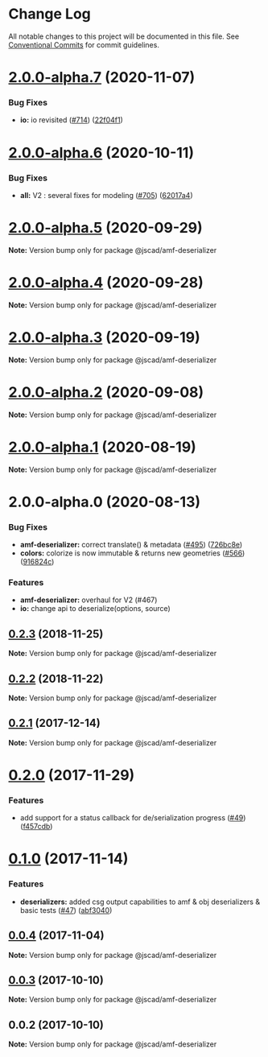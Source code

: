 # Change Log

All notable changes to this project will be documented in this file.
See [Conventional Commits](https://conventionalcommits.org) for commit guidelines.

# [2.0.0-alpha.7](https://github.com/jscad/OpenJSCAD.org/compare/@jscad/amf-deserializer@2.0.0-alpha.6...@jscad/amf-deserializer@2.0.0-alpha.7) (2020-11-07)


### Bug Fixes

* **io:** io revisited ([#714](https://github.com/jscad/OpenJSCAD.org/issues/714)) ([22f04f1](https://github.com/jscad/OpenJSCAD.org/commit/22f04f1b2894a82e24952655875e73b74727bf86))





# [2.0.0-alpha.6](https://github.com/jscad/OpenJSCAD.org/compare/@jscad/amf-deserializer@2.0.0-alpha.5...@jscad/amf-deserializer@2.0.0-alpha.6) (2020-10-11)


### Bug Fixes

* **all:** V2 : several fixes for modeling ([#705](https://github.com/jscad/OpenJSCAD.org/issues/705)) ([62017a4](https://github.com/jscad/OpenJSCAD.org/commit/62017a41214169d6e000f1e0c11aaefdd68e1097))





# [2.0.0-alpha.5](https://github.com/jscad/OpenJSCAD.org/compare/@jscad/amf-deserializer@2.0.0-alpha.4...@jscad/amf-deserializer@2.0.0-alpha.5) (2020-09-29)

**Note:** Version bump only for package @jscad/amf-deserializer





# [2.0.0-alpha.4](https://github.com/jscad/OpenJSCAD.org/compare/@jscad/amf-deserializer@2.0.0-alpha.3...@jscad/amf-deserializer@2.0.0-alpha.4) (2020-09-28)

**Note:** Version bump only for package @jscad/amf-deserializer





# [2.0.0-alpha.3](https://github.com/jscad/OpenJSCAD.org/compare/@jscad/amf-deserializer@2.0.0-alpha.2...@jscad/amf-deserializer@2.0.0-alpha.3) (2020-09-19)

**Note:** Version bump only for package @jscad/amf-deserializer





# [2.0.0-alpha.2](https://github.com/jscad/OpenJSCAD.org/compare/@jscad/amf-deserializer@2.0.0-alpha.1...@jscad/amf-deserializer@2.0.0-alpha.2) (2020-09-08)

**Note:** Version bump only for package @jscad/amf-deserializer





# [2.0.0-alpha.1](https://github.com/jscad/OpenJSCAD.org/compare/@jscad/amf-deserializer@2.0.0-alpha.0...@jscad/amf-deserializer@2.0.0-alpha.1) (2020-08-19)

**Note:** Version bump only for package @jscad/amf-deserializer





# 2.0.0-alpha.0 (2020-08-13)


### Bug Fixes

* **amf-deserializer:** correct translate() & metadata  ([#495](https://github.com/jscad/OpenJSCAD.org/issues/495)) ([726bc8e](https://github.com/jscad/OpenJSCAD.org/commit/726bc8e338ce9746859050daa7af798daa0e5a13))
* **colors:** colorize is now immutable & returns new geometries ([#566](https://github.com/jscad/OpenJSCAD.org/issues/566)) ([916824c](https://github.com/jscad/OpenJSCAD.org/commit/916824c63a0bf8896d1b6f85a82b129a013bec58))





### Features

* **amf-deserializer:** overhaul for V2 (#467)
* **io:** change api to deserialize(options, source)

<a name="0.2.3"></a>
## [0.2.3](https://github.com/jscad/io/compare/@jscad/amf-deserializer@0.2.2...@jscad/amf-deserializer@0.2.3) (2018-11-25)




**Note:** Version bump only for package @jscad/amf-deserializer

<a name="0.2.2"></a>
## [0.2.2](https://github.com/jscad/io/compare/@jscad/amf-deserializer@0.2.1...@jscad/amf-deserializer@0.2.2) (2018-11-22)




**Note:** Version bump only for package @jscad/amf-deserializer

<a name="0.2.1"></a>
## [0.2.1](https://github.com/jscad/io/compare/@jscad/amf-deserializer@0.2.0...@jscad/amf-deserializer@0.2.1) (2017-12-14)




**Note:** Version bump only for package @jscad/amf-deserializer

<a name="0.2.0"></a>
# [0.2.0](https://github.com/jscad/io/compare/@jscad/amf-deserializer@0.1.0...@jscad/amf-deserializer@0.2.0) (2017-11-29)


### Features

* add support for a status callback for de/serialization progress ([#49](https://github.com/jscad/io/issues/49)) ([f457cdb](https://github.com/jscad/io/commit/f457cdb))




<a name="0.1.0"></a>
# [0.1.0](https://github.com/jscad/io/compare/@jscad/amf-deserializer@0.0.4...@jscad/amf-deserializer@0.1.0) (2017-11-14)


### Features

* **deserializers:** added csg output capabilities to amf & obj deserializers & basic tests ([#47](https://github.com/jscad/io/issues/47)) ([abf3040](https://github.com/jscad/io/commit/abf3040))




<a name="0.0.4"></a>
## [0.0.4](https://github.com/jscad/io/compare/@jscad/amf-deserializer@0.0.3...@jscad/amf-deserializer@0.0.4) (2017-11-04)




**Note:** Version bump only for package @jscad/amf-deserializer

<a name="0.0.3"></a>
## [0.0.3](https://github.com/jscad/io/compare/@jscad/amf-deserializer@0.0.2...@jscad/amf-deserializer@0.0.3) (2017-10-10)




**Note:** Version bump only for package @jscad/amf-deserializer

<a name="0.0.2"></a>
## 0.0.2 (2017-10-10)




**Note:** Version bump only for package @jscad/amf-deserializer
